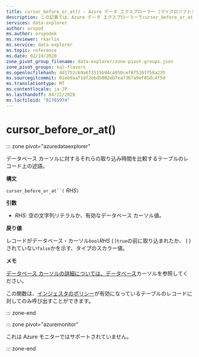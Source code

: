 ```yaml
---
title: cursor_before_or_at() - Azure データ エクスプローラー |マイクロソフトドキュメント
description: この記事では、Azure データ エクスプローラーでcursor_before_or_at() について説明します。
services: data-explorer
author: orspod
ms.author: orspodek
ms.reviewer: rkarlin
ms.service: data-explorer
ms.topic: reference
ms.date: 02/19/2020
zone_pivot_group_filename: data-explorer/zone-pivot-groups.json
zone_pivot_groups: kql-flavors
ms.openlocfilehash: 4d1752c69a6f3515b94c4050cef8f518ff58a235
ms.sourcegitcommit: 01eb9aaf1df2ebd5002eb7ea7367a9ef85dc4f5d
ms.translationtype: MT
ms.contentlocale: ja-JP
ms.lasthandoff: 04/22/2020
ms.locfileid: "81765974"
---
```

# <a name="cursor_before_or_at"></a>cursor_before_or_at()

::: zone pivot="azuredataexplorer"

データベース カーソルに対するそれらの取り込み時間を比較するテーブルのレコード上の述語。

**構文**

`cursor_before_or_at``(` *RHS*`)`

**引数**

* *RHS*: 空の文字列リテラルか、有効なデータベース カーソル値。

**戻り値**

レコードがデータベース・カーソル`bool`*RHS* ( )`true`の前に取り込まれたか、 ( ) されていない`false`かを示す、タイプのスカラー値。

**メモ**

[データベース カーソルの詳細については、データベース](../management/databasecursor.md)カーソルを参照してください。

この関数は、[インジェスタのポリシー](../management/ingestiontimepolicy.md)が有効になっているテーブルのレコードに対してのみ呼び出すことができます。

::: zone-end

::: zone pivot="azuremonitor"

これは Azure モニターではサポートされていません。

::: zone-end

